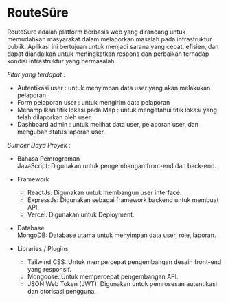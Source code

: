# RouteSûre

RouteSure adalah platform berbasis web yang dirancang untuk memudahkan masyarakat dalam melaporkan masalah pada infrastruktur publik. Aplikasi ini bertujuan untuk menjadi sarana yang cepat, efisien, dan dapat diandalkan untuk meningkatkan respons dan perbaikan terhadap kondisi infrastruktur yang bermasalah.<br>

*Fitur yang terdapat :*<br>
- Autentikasi user : untuk menyimpan data user yang akan melakukan pelaporan. <br>
- Form pelaporan user : untuk mengirim data pelaporan <br> 
- Menampilkan titik lokasi pada Map : untuk mengetahui titik lokasi yang telah dilaporkan oleh user.<br>
- Dashboard admin : untuk melihat data user, pelaporan user, dan mengubah status laporan user.<br>

*Sumber Daya Proyek :*<br>
- Bahasa Pemrograman <br>
JavaScript: Digunakan untuk pengembangan front-end dan back-end.

- Framework
    - ReactJs: Digunakan untuk membangun user interface.
    - ExpressJs: Digunakan sebagai framework backend untuk membuat API.
    - Vercel: Digunakan untuk Deployment.
      
 - Database <br>
MongoDB: Database utama untuk menyimpan data user, role, laporan.

 - Libraries / Plugins
     - Tailwind CSS: Untuk mempercepat pengembangan desain front-end yang responsif.
     - Mongoose: Untuk mempercepat pengembangan API.
     - JSON Web Token (JWT): Digunakan untuk pemrosesan autentikasi dan otorisasi  pengguna.
  








